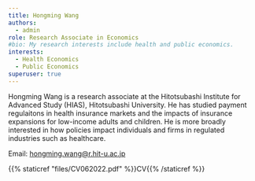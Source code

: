 ```yaml
---
title: Hongming Wang
authors:
  - admin
role: Research Associate in Economics
#bio: My research interests include health and public economics.
interests:
  - Health Economics
  - Public Economics
superuser: true
---
```

Hongming Wang is a research associate at the Hitotsubashi Institute for Advanced Study (HIAS), Hitotsubashi University. He has studied payment regulaitons in health insurance markets and the impacts of insurance expansions for low-income adults and children. He is more broadly interested in how policies impact individuals and firms in regulated industries such as healthcare.

Email: hongming.wang@r.hit-u.ac.jp

{{% staticref "files/CV062022.pdf" %}}CV{{% /staticref %}}
